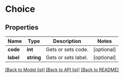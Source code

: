 # Choice

## Properties
Name | Type | Description | Notes
------------ | ------------- | ------------- | -------------
**code** | **int** | Gets or sets code. | [optional] 
**label** | **string** | Gets or sets label. | [optional] 

[[Back to Model list]](../../README.md#documentation-for-models) [[Back to API list]](../../README.md#documentation-for-api-endpoints) [[Back to README]](../../README.md)

